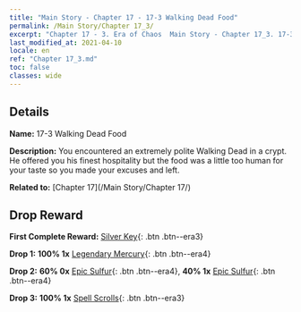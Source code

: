 ```yaml
---
title: "Main Story - Chapter 17 - 17-3 Walking Dead Food"
permalink: /Main Story/Chapter 17_3/
excerpt: "Chapter 17 - 3. Era of Chaos  Main Story - Chapter 17_3. 17-3 Walking Dead Food"
last_modified_at: 2021-04-10
locale: en
ref: "Chapter 17_3.md"
toc: false
classes: wide
---
```


## Details

 **Name:** 17-3 Walking Dead Food

 **Description:** You encountered an extremely polite Walking Dead in a crypt. He offered you his finest hospitality but the food was a little too human for your taste so you made your excuses and left.

 **Related to:** [Chapter 17](/Main Story/Chapter 17/)

## Drop Reward

 **First Complete Reward:** [Silver Key](/Items/con_693/){: .btn .btn--era3}

 **Drop 1:** **100% 1x** [Legendary Mercury](/Items/mat_56/){: .btn .btn--era4}

 **Drop 2:** **60% 0x** [Epic Sulfur](/Items/mat_50/){: .btn .btn--era4}, **40% 1x** [Epic Sulfur](/Items/mat_50/){: .btn .btn--era4}

 **Drop 3:** **100% 1x** [Spell Scrolls](/Items/con_694/){: .btn .btn--era3}

